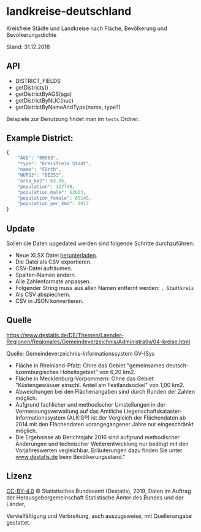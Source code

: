 # landkreise-deutschland

Kreisfreie Städte und Landkreise nach Fläche, Bevölkerung und Bevölkerungsdichte

Stand: 31.12.2018

## API

- DISTRICT_FIELDS
- getDistricts()
- getDistrictByAGS(ags)
- getDistrictByNUC(nuc)
- getDistrictByNameAndType(name, type?)

Beispiele zur Benutzung findet man im `tests` Ordner.

## Example District:

```js
{
	"AGS": "09563",
	"type": "Kreisfreie Stadt",
	"name": "Fürth",
	"NUTS3": "DE253",
	"area_km2": 63.35,
	"population": 127748,
	"population_male": 62603,
	"population_female": 65145,
	"population_per_km2": 2017
}
```

## Update

Sollen die Daten upgedated werden sind folgende Schritte durchzuführen:

- Neue XLSX Datei [herunterladen](https://www.destatis.de/DE/Themen/Laender-Regionen/Regionales/Gemeindeverzeichnis/Administrativ/04-kreise.html).
- Die Datei als CSV exportieren.
- CSV-Datei aufräumen.
- Spalten-Namen ändern.
- Alle Zahlenformate anpassen.
- Folgender String muss aus allen Namen entfernt werden: `, Stadtkreis`
- Als CSV abspiechern.
- CSV in JSON konvertieren.


## Quelle

https://www.destatis.de/DE/Themen/Laender-Regionen/Regionales/Gemeindeverzeichnis/Administrativ/04-kreise.html

Quelle: Gemeindeverzeichnis-Informationssystem GV-ISys

- Fläche in Rheinland-Pfalz: Ohne das Gebiet "gemeinsames deutsch-luxemburgisches Hoheitsgebiet" von 6,20 km2.
- Fläche in Mecklenburg-Vorpommern: Ohne das Gebiet "Küstengewässer einschl. Anteil am Festlandsockel" von 1,00 km2.
- Abweichungen bei den Flächenangaben sind durch Runden der Zahlen möglich.
- Aufgrund fachlicher und methodischer Umstellungen in der Vermessungsverwaltung auf das Amtliche Liegenschaftskataster-Informationssystem (ALKIS®) ist der Vergleich der Flächendaten ab 2014 mit den Flächendaten vorangegangener Jahre nur eingeschränkt möglich.
- Die Ergebnisse ab Berichtsjahr 2016 sind aufgrund methodischer Änderungen und technischer Weiterentwicklung nur bedingt mit den Vorjahreswerten vegleichbar. Erläuterungen dazu finden Sie unter www.destatis.de beim Bevölkerungsstand."

## Lizenz

[CC-BY-4.0](https://creativecommons.org/licenses/by/4.0/legalcode) © Statistisches Bundesamt (Destatis), 2019, Daten im Auftrag der Herausgebergemeinschaft Statistische Ämter des Bundes und der Länder, 

Vervielfältigung und Verbreitung, auch auszugsweise, mit Quellenangabe gestattet.
